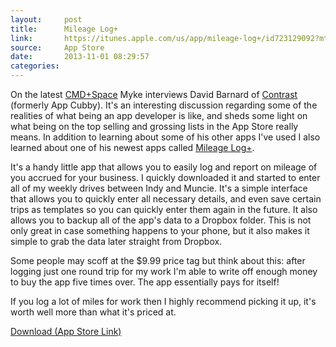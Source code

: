 ```yaml
---
layout:     post
title:      Mileage Log+
link:       https://itunes.apple.com/us/app/mileage-log+/id723129092?mt=8&uo=4&at=11lo9c&ct=blogPost
source:     App Store
date:       2013-11-01 08:29:57
categories:
---
```


On the latest [CMD+Space][podcastLink] Myke interviews David Barnard of [Contrast][contrastLink] (formerly App Cubby). It's an interesting discussion regarding some of the realities of what being an app developer is like, and sheds some light on what being on the top selling and grossing lists in the App Store really means. In addition to learning about some of his other apps I've used I also learned about one of his newest apps called [Mileage Log+][productLink].

It's a handy little app that allows you to easily log and report on mileage of you accrued for your business. I quickly downloaded it and started to enter all of my weekly drives between Indy and Muncie. It's a simple interface that allows you to quickly enter all necessary details, and even save certain trips as templates so you can quickly enter them again in the future. It also allows you to backup all of the app's data to a Dropbox folder. This is not only great in case something happens to your phone, but it also makes it simple to grab the data later straight from Dropbox.

Some people may scoff at the $9.99 price tag but think about this: after logging just one round trip for my work I'm able to write off enough money to buy the app five times over. The app essentially pays for itself!

If you log a lot of miles for work then I highly recommend picking it up, it's worth well more than what it's priced at.

[Download (App Store Link)][appLink]

[contrastLink]: http://contrast.co/
[productLink]: http://contrast.co/mileage-log/
[podcastLink]: http://5by5.tv/cmdspace/68
[appLink]: https://itunes.apple.com/us/app/mileage-log+/id723129092?mt=8&uo=4&at=11lo9c&ct=blogPost